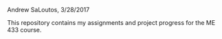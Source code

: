 Andrew SaLoutos, 3/28/2017



This repository contains my assignments and project progress for the ME 433 course.

